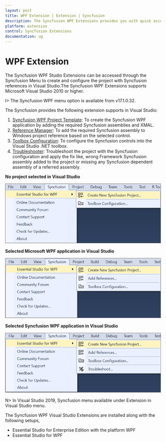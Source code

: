 ```yaml
---
layout: post
title: WPF Extension | Extension | Syncfusion
description: The Syncfusion WPF Extensions provides you with quick access to Project Templates to create or configure the Syncfusion WPF Application
platform: extension
control: Syncfusion Extensions
documentation: ug
---
```


# WPF Extension

The Syncfusion WPF Studio Extensions can be accessed through the Syncfusion Menu to create and configure the project with Syncfusion references in Visual Studio.The Syncfusion WPF Extensions supports Microsoft Visual Studio 2010 or higher.

I> The Syncfusion WPF menu option is available from v17.1.0.32.

The Syncfusion provides the following extension supports in Visual Studio:

1.	[Syncfusion WPF Project Template](https://help.syncfusion.com/extension/wpf-extension/syncfusion-project-templates-for-wpf): To create the Syncfusion WPF application by adding the required Syncfusion assemblies and XMAL.
2.	[Reference Manager](https://help.syncfusion.com/extension/syncfusion-reference-manager/configure-syncfusion-assemblies-in-visual-studio-project): To add the required Syncfusion assembly to Windows project reference based on the selected control.
3.	[Toolbox Configuration](https://help.syncfusion.com/common/essential-studio/utilities#toolbox-configuration): To configure the Syncfusion controls into the Visual Studio .NET toolbox.
4.	[Troubleshooter](https://help.syncfusion.com/extension/syncfusion-troubleshooter/syncfusion-troubleshooter): Troubleshoot the project with the Syncfusion configuration and apply the fix like, wrong Framework Syncfusion assembly added to the project or missing any Syncfusion dependent assembly of a referred assembly.

**No project selected in Visual Studio**

![Syncfusion Menu when No project selected in Visual Studio](Overview-images/Syncfusion_Menu_OverView1.png)

**Selected Microsoft WPF application in Visual Studio**

![Syncfusion Menu when Selected Microsoft WPF application in Visual Studio](Overview-images/Syncfusion_Menu_OverView2.png)

**Selected Syncfusion WPF application in Visual Studio**

![Syncfusion Menu when Selected Synfusion WPF application in Visual Studio](Overview-images/Syncfusion_Menu_OverView3.png)

N> In Visual Studio 2019, Syncfusion menu available under Extension in Visual Studio menu.

The Syncfusion WPF Visual Studio Extensions are installed along with the following setups,

* Essential Studio for Enterprise Edition with the platform WPF
* Essential Studio for WPF
